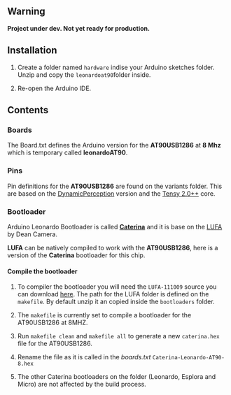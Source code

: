 ## Warning 

**Project under dev. Not yet ready for production.**

## Installation

1. Create a folder named `hardware` indise your Arduino sketches folder. Unzip and copy the `leonardoat90`folder inside.

2. Re-open the Arduino IDE.

## Contents

### Boards

The Board.txt defines the Arduino version for the **AT90USB1286** at **8 Mhz** which is temporary called **leonardoAT90**.

### Pins

Pin definitions for the **AT90USB1286** are found on the variants folder. This are based on the [DynamicPerception](https://github.com/DynamicPerception/ArduinoAT90USB) version and the [Tensy 2.0++](http://www.pjrc.com/teensy/) core.

### Bootloader

Arduino Leonardo Bootloader is called **[Caterina](https://github.com/arduino/Arduino/tree/master/hardware/arduino/bootloaders/caterina)** and it is base on the [LUFA](http://www.fourwalledcubicle.com/LUFA.php) by Dean Camera. 

**LUFA** can be natively compiled to work with the **AT90USB1286**, here is a version of the **Caterina** bootloader for this chip.


#### Compile the bootloader

1. To compiler the bootloader you will need the `LUFA-111009` source you can download [here](http://fourwalledcubicle.com/blog/2011/10/lufa-111009-released/). The path for the LUFA folder is defined on the `makefile`. By default unzip it an copied inside the `bootloaders` folder.

2. The `makefile` is currently set to compile a bootloader for the AT90USB1286 at 8MHZ. 

3. Run `makefile clean` and `makefile all` to generate a new `caterina.hex` file for the AT90USB1286.

4. Rename the file as it is called in the *boards.txt* `Caterina-Leonardo-AT90-8.hex`

5. The other Caterina bootloaders on the folder (Leonardo, Esplora and Micro) are not affected by the build process.

